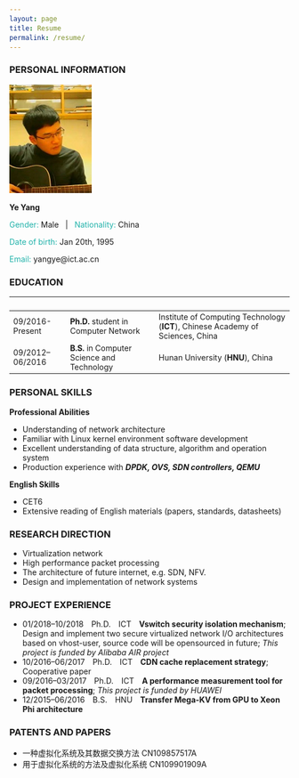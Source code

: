 ```yaml
---
layout: page
title: Resume
permalink: /resume/
---
```


### **PERSONAL INFORMATION**
<img class="profile-picture" src="/static/img/me.jpg">

**Ye Yang**

<p><font color="#20B2AA">Gender:&nbsp;</font>Male&nbsp;&nbsp;&nbsp;|&nbsp;&nbsp;&nbsp;<font color="#20B2AA">Nationality:&nbsp;</font>China</p>

<p><font color="#20B2AA">Date of birth:&nbsp;</font>Jan 20th,&nbsp;1995</p>

<p><font color="#20B2AA">Email: </font>yangye@ict.ac.cn</p>

### **EDUCATION**

&nbsp;|&nbsp;|&nbsp;
-----|-------|---------
09/2016-Present | **Ph.D.** student in Computer Network | Institute of Computing Technology (**ICT**), Chinese Academy of Sciences, China
09/2012–06/2016 | **B.S.** in Computer Science and Technology | Hunan University (**HNU**), China


### **PERSONAL SKILLS**

**Professional Abilities**  

* Understanding of network architecture  
* Familiar with Linux kernel environment software development  
* Excellent understanding of data structure, algorithm and operation system  
* Production experience with ***DPDK, OVS, SDN controllers, QEMU***  

**English Skills**  
* CET6
* Extensive reading of English materials (papers, standards, datasheets)

### **RESEARCH DIRECTION**

* Virtualization network
* High performance packet processing
* The architecture of future internet, e.g. SDN, NFV.
* Design and implementation of network systems

### **PROJECT EXPERIENCE**

* 01/2018–10/2018&emsp;Ph.D.&emsp;ICT&emsp;**Vswitch security isolation mechanism**; Design and implement two secure virtualized network I/O architectures based on vhost-user, source code will be opensourced in future; *This project is funded by Alibaba AIR project*
* 10/2016–06/2017&emsp;Ph.D.&emsp;ICT&emsp;**CDN cache replacement strategy**; Cooperative paper
* 09/2016–03/2017&emsp;Ph.D.&emsp;ICT&emsp;**A performance measurement tool for packet processing**; *This project is funded by HUAWEI*
* 12/2015–06/2016&emsp;B.S.&emsp;HNU&emsp;**Transfer Mega-KV from GPU to Xeon Phi architecture**

### **PATENTS AND PAPERS**

* 一种虚拟化系统及其数据交换方法 CN109857517A
* 用于虚拟化系统的方法及虚拟化系统 CN109901909A